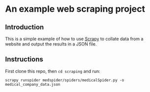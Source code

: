 # An example web scraping project

## Introduction

This is a simple example of how to use [Scrapy](https://scrapy.org/) to collate data from a website and output the results in a JSON file.

## Instructions

First clone this repo, then `cd scraping` and run:
```
scrapy runspider medspider/spiders/medicalSpider.py -o medical_company_data.json
```
